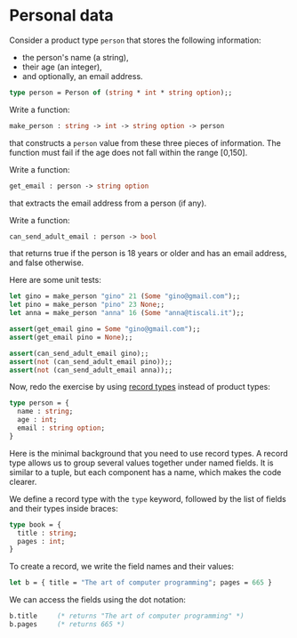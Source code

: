 # Personal data

Consider a product type `person` that stores the following information:
- the person's name (a string),
- their age (an integer),
- and optionally, an email address.

```ocaml
type person = Person of (string * int * string option);;
```

Write a function:
```ocaml
make_person : string -> int -> string option -> person
```
that constructs a `person` value from these three pieces of information. The function must fail if the age does not fall within the range [0,150].

Write a function:
```ocaml
get_email : person -> string option
```
that extracts the email address from a person (if any).

Write a function:
```ocaml
can_send_adult_email : person -> bool
```
that returns true if the person is 18 years or older and has an email address, and false otherwise.

Here are some unit tests:
```ocaml
let gino = make_person "gino" 21 (Some "gino@gmail.com");;
let pino = make_person "pino" 23 None;;
let anna = make_person "anna" 16 (Some "anna@tiscali.it");;

assert(get_email gino = Some "gino@gmail.com");;
assert(get_email pino = None);;

assert(can_send_adult_email gino);;
assert(not (can_send_adult_email pino));;
assert(not (can_send_adult_email anna));;
```

Now, redo the exercise by using [record types](https://cs3110.github.io/textbook/chapters/data/records_tuples.html) instead of product types:
```ocaml
type person = {
  name : string;
  age : int;
  email : string option;
}
```

Here is the minimal background that you need to use record types.
A record type allows us to group several values together under named fields.
It is similar to a tuple, but each component has a name, which makes the code clearer.

We define a record type with the `type` keyword, followed by the list of fields and their types inside braces:
```ocaml
type book = {
  title : string;
  pages : int;
}
```

To create a record, we write the field names and their values:
```ocaml
let b = { title = "The art of computer programming"; pages = 665 }
```
We can access the fields using the dot notation:
```ocaml
b.title     (* returns "The art of computer programming" *)
b.pages     (* returns 665 *)
```
